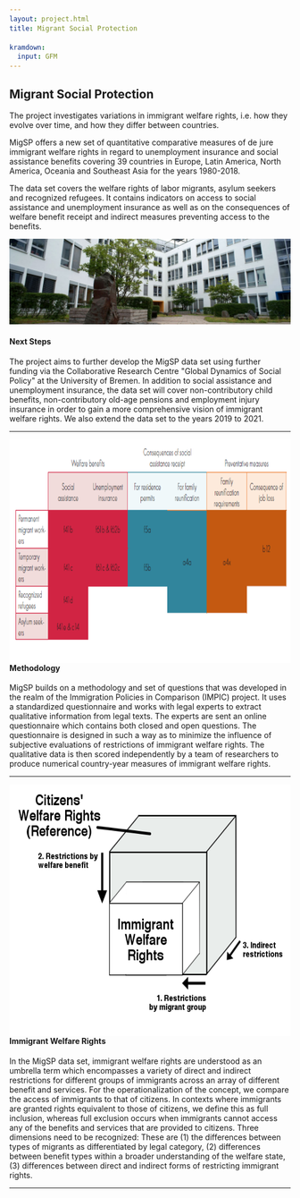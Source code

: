 ```yaml
---
layout: project.html
title: Migrant Social Protection

kramdown:
  input: GFM
---
```



<p style="text-align:center">
<h2> Migrant Social Protection </h2>
</p>



The project investigates variations in immigrant welfare rights, i.e. how they evolve over time, and how they differ between countries. 

MigSP offers a new set of quantitative comparative measures of de jure immigrant welfare rights in regard to unemployment insurance and social assistance benefits covering 39 countries in Europe, Latin America, North America, Oceania and Southeast Asia for the years 1980-2018. 

The data set covers the welfare rights of labor migrants, asylum seekers and recognized refugees. It contains indicators on access to social assistance and unemployment insurance as well as on the consequences of welfare benefit receipt and indirect measures preventing access to the benefits.

  <p align="center">
  <img src="assets/img/Socium.jpg"> </div>
    
</p>

  
#### Next Steps

The project aims to further develop the MigSP data set using further funding via the Collaborative Research Centre "Global Dynamics of Social Policy" at the University of Bremen. In addition to social assistance and unemployment insurance, the data set will cover non-contributory child benefits, non-contributory old-age pensions and employment injury insurance in order to gain a more comprehensive vision of immigrant welfare rights. We also extend the data set to the years 2019 to 2021. 

---

 <img width='600' height='400' align="left" src="assets/img/Bild_Variable.PNG" alt="" style="float: left"> </div>

#### Methodology 
   
MigSP builds on a methodology and set of questions that was developed in the realm of the Immigration Policies in Comparison (IMPIC) project. It uses a standardized questionnaire and works with legal experts to extract qualitative information from legal texts. The experts are sent an online questionnaire which contains both closed and open questions. The questionnaire is designed in such a way as to minimize the influence of subjective evaluations of restrictions of immigrant welfare rights. The qualitative data is then scored independently by a team of researchers to produce numerical country-year measures of immigrant welfare rights. 

---

<img width='600' height='450' align="right" src="assets/img/immigrant welfare rights.png" alt="" style="float: right">

#### Immigrant Welfare Rights

In the MigSP data set, immigrant welfare rights are understood as an umbrella term which encompasses a variety of direct and indirect restrictions for different groups of immigrants across an array of different benefit and services. For the operationalization of the concept, we compare the access of immigrants to that of citizens. In contexts where immigrants are granted rights equivalent to those of citizens, we define this as full inclusion, whereas full exclusion occurs when immigrants cannot access any of the benefits and services that are provided to citizens. Three dimensions need to be recognized: These are (1) the differences between types of migrants as differentiated by legal category, (2) differences between benefit types within a broader understanding of the welfare state, (3) differences between direct and indirect forms of restricting immigrant rights.
  
---

